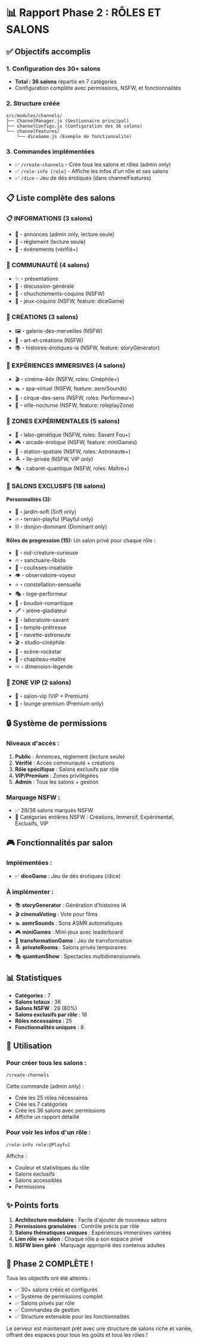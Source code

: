 # 📊 Rapport Phase 2 : RÔLES ET SALONS

## ✅ Objectifs accomplis

### 1. **Configuration des 30+ salons**
- **Total : 36 salons** répartis en 7 catégories
- Configuration complète avec permissions, NSFW, et fonctionnalités

### 2. **Structure créée**
```
src/modules/channels/
├── ChannelManager.js (Gestionnaire principal)
├── channelConfigs.js (Configuration des 36 salons)
└── channelFeatures/
    └── diceGame.js (Exemple de fonctionnalité)
```

### 3. **Commandes implémentées**
- ✅ `/create-channels` - Crée tous les salons et rôles (admin only)
- ✅ `/role-info [role]` - Affiche les infos d'un rôle et ses salons
- ✅ `/dice` - Jeu de dés érotiques (dans channelFeatures)

## 📋 Liste complète des salons

### 📋 INFORMATIONS (3 salons)
- 📢・annonces (admin only, lecture seule)
- 📜・règlement (lecture seule)
- 🎉・événements (vérifié+)

### 💬 COMMUNAUTÉ (4 salons)
- ✨・présentations
- 💬・discussion-générale
- 💋・chuchotements-coquins (NSFW)
- 🎲・jeux-coquins (NSFW, feature: diceGame)

### 🎨 CRÉATIONS (3 salons)
- 🖼️・galerie-des-merveilles (NSFW)
- 🎨・art-et-créations (NSFW)
- 📚・histoires-érotiques-ia (NSFW, feature: storyGenerator)

### 🌟 EXPÉRIENCES IMMERSIVES (4 salons)
- 🎬・cinéma-4dx (NSFW, roles: Cinéphile+)
- 🏊・spa-virtuel (NSFW, feature: asmrSounds)
- 🎪・cirque-des-sens (NSFW, roles: Performeur+)
- 🌃・ville-nocturne (NSFW, feature: roleplayZone)

### 🔬 ZONES EXPÉRIMENTALES (5 salons)
- 🧬・labo-génétique (NSFW, roles: Savant Fou+)
- 🎮・arcade-érotique (NSFW, feature: miniGames)
- 📡・station-spatiale (NSFW, roles: Astronaute+)
- 🏝️・île-privée (NSFW, VIP only)
- 🎭・cabaret-quantique (NSFW, roles: Maître+)

### 🔐 SALONS EXCLUSIFS (18 salons)
**Personnalités (3):**
- 🌸・jardin-soft (Soft only)
- 🔥・terrain-playful (Playful only)
- ⛓️・donjon-dominant (Dominant only)

**Rôles de progression (15):**
Un salon privé pour chaque rôle :
- 🦋・nid-creature-curieuse
- 🔥・sanctuaire-libido
- 🎪・coulisses-insatiable
- 👁️・observatoire-voyeur
- ⭐・constellation-sensuelle
- 🎭・loge-performeur
- 🌹・boudoir-romantique
- 🗡️・arène-gladiateur
- 🧪・laboratoire-savant
- 🌙・temple-prêtresse
- 🚀・navette-astronaute
- 🎬・studio-cinéphile
- 🎵・scène-rockstar
- 🎪・chapiteau-maître
- ♾️・dimension-légende

### 👑 ZONE VIP (2 salons)
- 💎・salon-vip (VIP + Premium)
- 🥂・lounge-premium (Premium only)

## 🔒 Système de permissions

### Niveaux d'accès :
1. **Public** : Annonces, règlement (lecture seule)
2. **Vérifié** : Accès communauté + créations
3. **Rôle spécifique** : Salons exclusifs par rôle
4. **VIP/Premium** : Zones privilégiées
5. **Admin** : Tous les salons + gestion

### Marquage NSFW :
- ✅ 29/36 salons marqués NSFW
- 🔞 Catégories entières NSFW : Créations, Immersif, Expérimental, Exclusifs, VIP

## 🎮 Fonctionnalités par salon

### Implémentées :
- ✅ **diceGame** : Jeu de dés érotiques (/dice)

### À implémenter :
- 📚 **storyGenerator** : Génération d'histoires IA
- 🎬 **cinemaVoting** : Vote pour films
- 🏊 **asmrSounds** : Sons ASMR automatiques
- 🎮 **miniGames** : Mini-jeux avec leaderboard
- 🧬 **transformationGame** : Jeu de transformation
- 🏝️ **privateRooms** : Salons privés temporaires
- 🎭 **quantumShow** : Spectacles multidimensionnels

## 📊 Statistiques

- **Catégories** : 7
- **Salons totaux** : 36
- **Salons NSFW** : 29 (80%)
- **Salons exclusifs par rôle** : 18
- **Rôles nécessaires** : 25
- **Fonctionnalités uniques** : 8

## 🚀 Utilisation

### Pour créer tous les salons :
```
/create-channels
```
Cette commande (admin only) :
- Crée les 25 rôles nécessaires
- Crée les 7 catégories
- Crée les 36 salons avec permissions
- Affiche un rapport détaillé

### Pour voir les infos d'un rôle :
```
/role-info role:@Playful
```
Affiche :
- Couleur et statistiques du rôle
- Salons exclusifs
- Salons accessibles
- Permissions

## ✨ Points forts

1. **Architecture modulaire** : Facile d'ajouter de nouveaux salons
2. **Permissions granulaires** : Contrôle précis par rôle
3. **Salons thématiques uniques** : Expériences immersives variées
4. **Lien rôle ↔ salon** : Chaque rôle a son espace privé
5. **NSFW bien géré** : Marquage approprié des contenus adultes

## 🎯 Phase 2 COMPLÈTE !

Tous les objectifs ont été atteints :
- ✅ 30+ salons créés et configurés
- ✅ Système de permissions complet
- ✅ Salons privés par rôle
- ✅ Commandes de gestion
- ✅ Structure extensible pour les fonctionnalités

Le serveur est maintenant prêt avec une structure de salons riche et variée, offrant des espaces pour tous les goûts et tous les rôles !
